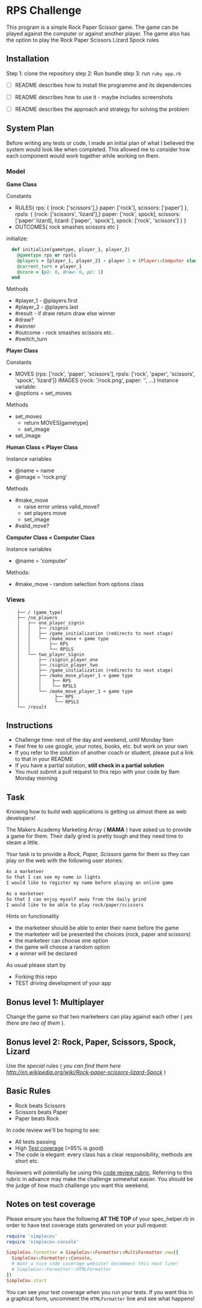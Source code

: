 # RPS Challenge
This program is a simple Rock Paper Scissor game. The game can be played against the computer or against another player. The game also has the option to play the Rock Paper Scissors Lizard Spock rules

## Installation
Step 1: clone the repository
step 2: Run bundle
step 3: run ```ruby app.rb```

- [ ] README describes how to install the programme and its dependencies
- [ ] README describes how to use it - maybe includes screenshots
- [ ] README describes the approach and strategy for solving the problem


## System Plan
Before writing any tests or code, I made an initial plan of what I believed the system would look like when completed. This allowed me to consider how each component would work together while working on them.

### Model
**Game Class**

Constants
  * RULES{
    rps: {
      {rock: ['scissors'],}
      paper: ['rock'],
      scissors: ['paper']
    },
    rpsls: {
      {rock: ['scissors', 'lizard'],}
      paper: ['rock', spock],
      scissors: ['paper' lizard],
      lizard: ['paper', 'spock'],
      spock: ['rock', 'scissors']
    }
  }
  * OUTCOMES{
    rock smashes scissors etc
  }

initialize:
``` Ruby
  def initialize(gametype, player_1, player_2)
    @gametype rps or rpsls
    @players = [player_1, player_2] - player 2 > (Player::Computer class) or (Player::Human class)
    @current_turn = player_1
    @score = {p1: 0, draw: 0, p2: 1}
  end
```


Methods
  * #player_1 - @players.first
  * #player_2 - @players.last
  * #result - if draw return draw else winner
  * #draw?
  * #winner
  * #outcome - rock smashes scissors etc.
  * #switch_turn

**Player Class**

Constants
  * MOVES {rps: ['rock', 'paper', 'scissors'], rpsls: ['rock', 'paper', 'scissors', 'spock', 'lizard']}
  IMAGES {rock: '/rock.png', paper: '', ...}
Instance variable:
  * @options = set_moves

Methods
  * set_moves
    * return MOVES[gametype]
    * set_image
  * set_image


**Human Class < Player Class**

Instance variables
  * @name = name
  * @image = 'rock.png'

Methods
  * #make_move
    * raise error unless valid_move?
    * set players move
    * set_image
  * #valid_move?


**Computer Class < Computer Class**

Instance variables
  * @name = 'computer'

Methods:
  * #make_move - random selection from options class


### Views

```
    ├── / (game_type)
    ├── /no_players
    │   ├── one_player_signin
    │   │   ├── /signin
    │   │   ├── /game_initialization (redirects to next stage)
    │   │   └── /make_move < game type
    │   │       ├── RPS
    │   │       └── RPSLS   
    │   └── two_player_signin
    │       ├── /signin_player_one
    │       ├── /signin_player_two
    │       ├── /game_initialization (redirects to next stage)
    │       ├── /make_move_player_1 < game type
    │       │    ├── RPS
    │       │    └── RPSLS   
    │       └── /make_move_player_1 < game type
    │             ├── RPS
    │             └── RPSLS   
    └── /result
```




Instructions
-------

* Challenge time: rest of the day and weekend, until Monday 9am
* Feel free to use google, your notes, books, etc. but work on your own
* If you refer to the solution of another coach or student, please put a link to that in your README
* If you have a partial solution, **still check in a partial solution**
* You must submit a pull request to this repo with your code by 9am Monday morning

Task
----

Knowing how to build web applications is getting us almost there as web developers!

The Makers Academy Marketing Array ( **MAMA** ) have asked us to provide a game for them. Their daily grind is pretty tough and they need time to steam a little.

Your task is to provide a _Rock, Paper, Scissors_ game for them so they can play on the web with the following user stories:

```sh
As a marketeer
So that I can see my name in lights
I would like to register my name before playing an online game

As a marketeer
So that I can enjoy myself away from the daily grind
I would like to be able to play rock/paper/scissors
```

Hints on functionality

- the marketeer should be able to enter their name before the game
- the marketeer will be presented the choices (rock, paper and scissors)
- the marketeer can choose one option
- the game will choose a random option
- a winner will be declared


As usual please start by

* Forking this repo
* TEST driving development of your app


## Bonus level 1: Multiplayer

Change the game so that two marketeers can play against each other ( _yes there are two of them_ ).

## Bonus level 2: Rock, Paper, Scissors, Spock, Lizard

Use the _special_ rules ( _you can find them here http://en.wikipedia.org/wiki/Rock-paper-scissors-lizard-Spock_ )

## Basic Rules

- Rock beats Scissors
- Scissors beats Paper
- Paper beats Rock

In code review we'll be hoping to see:

* All tests passing
* High [Test coverage](https://github.com/makersacademy/course/blob/master/pills/test_coverage.md) (>95% is good)
* The code is elegant: every class has a clear responsibility, methods are short etc.

Reviewers will potentially be using this [code review rubric](docs/review.md).  Referring to this rubric in advance may make the challenge somewhat easier.  You should be the judge of how much challenge you want this weekend.

Notes on test coverage
----------------------

Please ensure you have the following **AT THE TOP** of your spec_helper.rb in order to have test coverage stats generated
on your pull request:

```ruby
require 'simplecov'
require 'simplecov-console'

SimpleCov.formatter = SimpleCov::Formatter::MultiFormatter.new([
  SimpleCov::Formatter::Console,
  # Want a nice code coverage website? Uncomment this next line!
  # SimpleCov::Formatter::HTMLFormatter
])
SimpleCov.start
```

You can see your test coverage when you run your tests. If you want this in a graphical form, uncomment the `HTMLFormatter` line and see what happens!
